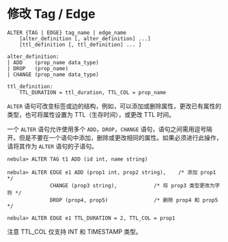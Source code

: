 # 修改 Tag / Edge

```
ALTER {TAG | EDGE} tag_name | edge_name
    [alter_definition [, alter_definition] ...]
    [ttl_definition [, ttl_definition] ... ]

alter_definition:
| ADD    (prop_name data_type)
| DROP   (prop_name)
| CHANGE (prop_name data_type)

ttl_definition:
    TTL_DURATION = ttl_duration, TTL_COL = prop_name
```

`ALTER` 语句可改变标签或边的结构，例如，可以添加或删除属性，更改已有属性的类型，也可将属性设置为 TTL（生存时间），或更改 TTL 时间。

一个 `ALTER` 语句允许使用多个 `ADD`，`DROP`，`CHANGE` 语句，语句之间需用逗号隔开。但是不要在一个语句中添加，删除或更改相同的属性。如果必须进行此操作，请将其作为 `ALTER` 语句的子语句。

```
nebula> ALTER TAG t1 ADD (id int, name string)

nebula> ALTER EDGE e1 ADD (prop1 int, prop2 string),    /* 添加 prop1 */
              CHANGE (prop3 string),            /* 将 prop3 类型更改为字符 */
              DROP (prop4, prop5)               /* 删除 prop4 和 prop5 */

nebula> ALTER EDGE e1 TTL_DURATION = 2, TTL_COL = prop1  
```

注意 TTL_COL 仅支持 INT 和 TIMESTAMP 类型。
